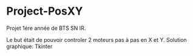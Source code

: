 # Project-PosXY
Projet 1ére année de BTS SN IR.

Le but était de pouvoir controler 2 moteurs pas à pas en X et Y.
Solution graphique: Tkinter
 
